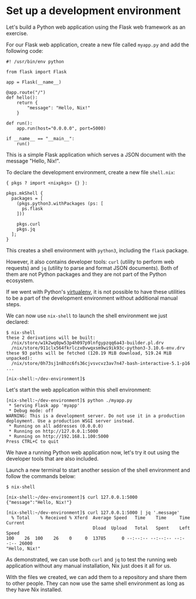 # Set up a development environment

Let's build a Python web application using the Flask web framework as an exercise.

For our Flask web application, create a new file called `myapp.py` and add the following code:

```{code-block} python myapp.py
#! /usr/bin/env python

from flask import Flask

app = Flask(__name__)

@app.route("/")
def hello():
    return {
        "message": "Hello, Nix!"
    }

def run():
    app.run(host="0.0.0.0", port=5000)

if __name__ == "__main__":
    run()
```

This is a simple Flask application which serves a JSON document with the message
"Hello, Nix!".

To declare the development environment, create a new file `shell.nix`: 

```{code-block} nix shell.nix
{ pkgs ? import <nixpkgs> {} }:

pkgs.mkShell {
  packages = [
    (pkgs.python3.withPackages (ps: [
      ps.flask
    ]))

    pkgs.curl
    pkgs.jq
  ];
}
```

This creates a shell environment with `python3`, including the `flask` package.

However, it also contains developer tools: `curl` (utility to perform web
requests) and `jq` (utility to parse and format JSON documents). Both of them
are not Python packages and they are not part of the Python ecosystem.

If we went with Python's [virtualenv], it is not possible to have these
utilities to be a part of the development environment without additional manual
steps.

We can now use `nix-shell` to launch the shell environment we just declared:

```shell-session
$ nix-shell
these 2 derivations will be built:
  /nix/store/w1k2wq0pw53p4h097p9lnfgypzqq6a43-builder.pl.drv
  /nix/store/911clx564fkrlczx0vwqxsm9wi9ik93c-python3-3.10.6-env.drv
these 93 paths will be fetched (120.19 MiB download, 519.24 MiB unpacked):
  /nix/store/0h73sj1n8hzc6fs36cjvsvcvz3av7n47-bash-interactive-5.1-p16
...

[nix-shell:~/dev-environment]$ 
```


Let's start the web application within this shell environment:

```shell-session
[nix-shell:~/dev-environment]$ python ./myapp.py
 * Serving Flask app 'myapp'
 * Debug mode: off
WARNING: This is a development server. Do not use it in a production deployment. Use a production WSGI server instead.
 * Running on all addresses (0.0.0.0)
 * Running on http://127.0.0.1:5000
 * Running on http://192.168.1.100:5000
Press CTRL+C to quit
```

We have a running Python web application now, let's try it out using the
developer tools that are also included.

Launch a new terminal to start another session of the shell environment and
follow the commands below:

```shell-session
$ nix-shell

[nix-shell:~/dev-environment]$ curl 127.0.0.1:5000
{"message":"Hello, Nix!"}

[nix-shell:~/dev-environment]$ curl 127.0.0.1:5000 | jq '.message'
  % Total    % Received % Xferd  Average Speed   Time    Time     Time  Current
                                 Dload  Upload   Total   Spent    Left  Speed
100    26  100    26    0     0  13785      0 --:--:-- --:--:-- --:--:-- 26000
"Hello, Nix!"
```

As demonstrated, we can use both `curl` and `jq` to test the running web
application without any manual installation, Nix just does it all for us.

With the files we created, we can add them to a repository and share them to
other people. They can now use the same shell environment as long as they have
Nix installed.

[virtualenv]: https://virtualenv.pypa.io/en/latest/
